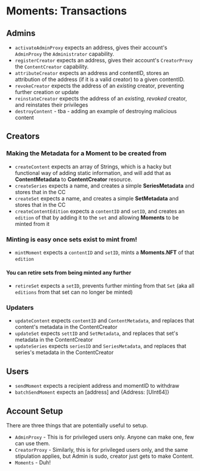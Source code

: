 # Moments: Transactions

## Admins
- `activateAdminProxy` expects an address, gives their account's `AdminProxy` the `Administrator` capability.
- `registerCreator` expects an address, gives their account's `CreatorProxy` the `ContentCreator` capability.
- `attributeCreator` expects an address and contentID, stores an attribution of the address (if it is a valid creator) to a given contentID.
- `revokeCreator` expects the address of an *existing* creator, preventing further creation or update
- `reinstateCreator` expects the address of an *existing, revoked* creator, and reinstates their privileges
- `destroyContent` - tba - adding an example of destroying malicious content

## Creators
### Making the Metadata for a Moment to be created from
- `createContent` expects an array of Strings, which is a hacky but functional way of adding static information, and will add that as **ContentMetadata** to **ContentCreator** resource.
- `createSeries` expects a name, and creates a simple **SeriesMetadata** and stores that in the CC
- `createSet` expects a name, and creates a simple **SetMetadata** and stores that in the CC
- `createContentEdition` expects a `contentID` and `setID`, and creates an `edition` of that by adding it to the `set` and allowing **Moments** to be minted from it

### Minting is easy once sets exist to mint from!
- `mintMoment` expects a `contentID` and `setID`, mints a **Moments.NFT** of that `edition`
#### You can retire sets from being minted any further
- `retireSet` expects a `setID`, prevents further minting from that `Set` (aka all `editions` from that set can no longer be minted)

### Updaters
- `updateContent` expects `contentID` and `ContentMetadata`, and replaces that content's metadata in the ContentCreator
- `updateSet` expects `settID` and `SetMetadata`, and replaces that set's metadata in the ContentCreator
- `updateSeries` expects `seriesID` and `SeriesMetadata`, and replaces that series's metadata in the ContentCreator

## Users
- `sendMoment` expects a recipient address and momentID to withdraw
- `batchSendMoment` expects an [address] and {Address: [UInt64]}

## Account Setup
There are three things that are potentially useful to setup.
- `AdminProxy` - This is for privileged users only. Anyone can make one, few can use them.
- `CreatorProxy` - Similarly, this is for privileged users only, and the same stipulation applies, but Admin is sudo, creator just gets to make Content.
- `Moments` - Duh!